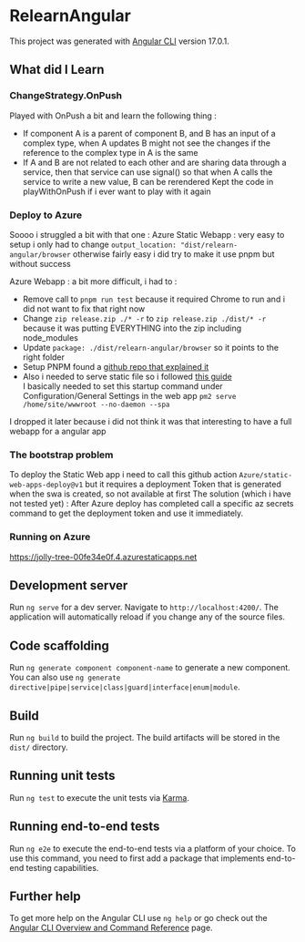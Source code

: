 # RelearnAngular

This project was generated with [Angular CLI](https://github.com/angular/angular-cli) version 17.0.1.

## What did I Learn
### ChangeStrategy.OnPush 
Played with OnPush a bit and learn the following thing : 
 - If component A is a parent of component B, and B has an input of a complex type, when A updates B might not see the changes if the reference to the complex type in A is the same
 - If A and B are not related to each other and are sharing data through a service, then that service can use signal() so that when A calls the service to write a new value, B can be rerendered
 Kept the code in playWithOnPush if i ever want to play with it again

### Deploy to Azure
Soooo i struggled a bit with that one :
Azure Static Webapp : very easy to setup i only had to change `output_location: "dist/relearn-angular/browser`
otherwise fairly easy i did try to make it use pnpm but without success

Azure Webapp : a bit more difficult, i had to : 
 - Remove call to `pnpm run test` because it required Chrome to run and i did not want to fix that right now
 - Change `zip release.zip ./* -r` to `zip release.zip ./dist/* -r` because it was putting EVERYTHING into the zip including node_modules
 - Update `package: ./dist/relearn-angular/browser` so it points to the right folder
 - Setup PNPM found a [github repo that explained it](https://github.com/pnpm/action-setup)
 - Also i needed to serve static file so i followed [this guide](https://nicolgit.github.io/how-deploy-angular-app-to-azure-appservice-running-linux-from-github/)  
   I basically needed to set this startup command under Configuration/General Settings in the web app
`pm2 serve /home/site/wwwroot --no-daemon --spa`

I dropped it later because i did not think it was that interesting to have a full webapp for a angular app

### The bootstrap problem
To deploy the Static Web app i need to call this github action `Azure/static-web-apps-deploy@v1`
but it requires a deployment Token that is generated when the swa is created, so not available at first
The solution (which i have not tested yet) : After Azure deploy has completed call a specific az secrets command to get the deployment token 
and use it immediately. 

### Running on Azure
https://jolly-tree-00fe34e0f.4.azurestaticapps.net


## Development server

Run `ng serve` for a dev server. Navigate to `http://localhost:4200/`. The application will automatically reload if you change any of the source files.

## Code scaffolding

Run `ng generate component component-name` to generate a new component. You can also use `ng generate directive|pipe|service|class|guard|interface|enum|module`.

## Build

Run `ng build` to build the project. The build artifacts will be stored in the `dist/` directory.

## Running unit tests

Run `ng test` to execute the unit tests via [Karma](https://karma-runner.github.io).

## Running end-to-end tests

Run `ng e2e` to execute the end-to-end tests via a platform of your choice. To use this command, you need to first add a package that implements end-to-end testing capabilities.

## Further help

To get more help on the Angular CLI use `ng help` or go check out the [Angular CLI Overview and Command Reference](https://angular.io/cli) page.
